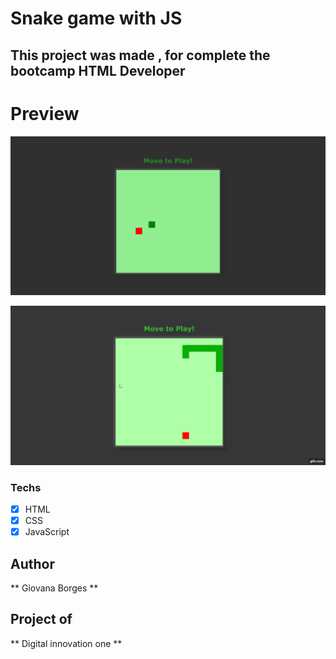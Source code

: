 # Snake game with JS

## This project was made , for complete the bootcamp HTML Developer

# Preview
<img src="snake.png" alt="result">

![Preview](gif.gif)

### Techs
* [x] HTML 
* [x] CSS
* [x] JavaScript

## Author
** Giovana Borges **

## Project of 
** Digital innovation one **
